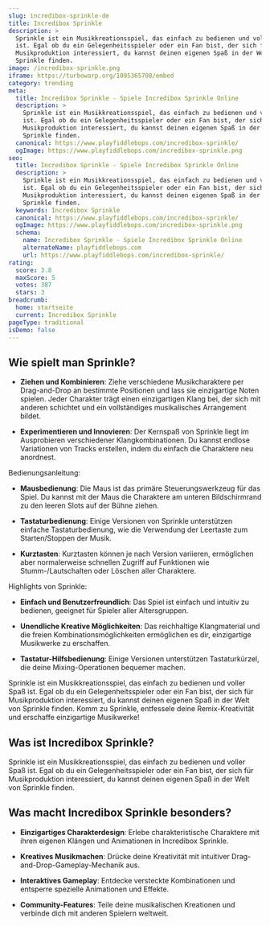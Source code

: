 ```yaml
---
slug: incredibox-sprinkle-de
title: Incredibox Sprinkle
description: >
  Sprinkle ist ein Musikkreationsspiel, das einfach zu bedienen und voller Spaß
  ist. Egal ob du ein Gelegenheitsspieler oder ein Fan bist, der sich für
  Musikproduktion interessiert, du kannst deinen eigenen Spaß in der Welt von
  Sprinkle finden.
image: /incredibox-sprinkle.png
iframe: https://turbowarp.org/1095365708/embed
category: trending
meta:
  title: Incredibox Sprinkle - Spiele Incredibox Sprinkle Online
  description: >
    Sprinkle ist ein Musikkreationsspiel, das einfach zu bedienen und voller Spaß
    ist. Egal ob du ein Gelegenheitsspieler oder ein Fan bist, der sich für
    Musikproduktion interessiert, du kannst deinen eigenen Spaß in der Welt von
    Sprinkle finden.
  canonical: https://www.playfiddlebops.com/incredibox-sprinkle/
  ogImage: https://www.playfiddlebops.com/incredibox-sprinkle.png
seo:
  title: Incredibox Sprinkle - Spiele Incredibox Sprinkle Online
  description: >
    Sprinkle ist ein Musikkreationsspiel, das einfach zu bedienen und voller Spaß
    ist. Egal ob du ein Gelegenheitsspieler oder ein Fan bist, der sich für
    Musikproduktion interessiert, du kannst deinen eigenen Spaß in der Welt von
    Sprinkle finden.
  keywords: Incredibox Sprinkle
  canonical: https://www.playfiddlebops.com/incredibox-sprinkle/
  ogImage: https://www.playfiddlebops.com/incredibox-sprinkle.png
  schema:
    name: Incredibox Sprinkle - Spiele Incredibox Sprinkle Online
    alternateName: playfiddlebops.com
    url: https://www.playfiddlebops.com/incredibox-sprinkle/
rating:
  score: 3.8
  maxScore: 5
  votes: 387
  stars: 3
breadcrumb:
  home: startseite
  current: Incredibox Sprinkle
pageType: traditional
isDemo: false
---
```


## Wie spielt man Sprinkle?

- **Ziehen und Kombinieren**: Ziehe verschiedene Musikcharaktere per Drag-and-Drop an bestimmte Positionen und lass sie einzigartige Noten spielen. Jeder Charakter trägt einen einzigartigen Klang bei, der sich mit anderen schichtet und ein vollständiges musikalisches Arrangement bildet.

- **Experimentieren und Innovieren**: Der Kernspaß von Sprinkle liegt im Ausprobieren verschiedener Klangkombinationen. Du kannst endlose Variationen von Tracks erstellen, indem du einfach die Charaktere neu anordnest.

Bedienungsanleitung:

- **Mausbedienung**: Die Maus ist das primäre Steuerungswerkzeug für das Spiel. Du kannst mit der Maus die Charaktere am unteren Bildschirmrand zu den leeren Slots auf der Bühne ziehen.

- **Tastaturbedienung**: Einige Versionen von Sprinkle unterstützen einfache Tastaturbedienung, wie die Verwendung der Leertaste zum Starten/Stoppen der Musik.

- **Kurztasten**: Kurztasten können je nach Version variieren, ermöglichen aber normalerweise schnellen Zugriff auf Funktionen wie Stumm-/Lautschalten oder Löschen aller Charaktere.

Highlights von Sprinkle:

- **Einfach und Benutzerfreundlich**: Das Spiel ist einfach und intuitiv zu bedienen, geeignet für Spieler aller Altersgruppen.

- **Unendliche Kreative Möglichkeiten**: Das reichhaltige Klangmaterial und die freien Kombinationsmöglichkeiten ermöglichen es dir, einzigartige Musikwerke zu erschaffen.

- **Tastatur-Hilfsbedienung**: Einige Versionen unterstützen Tastaturkürzel, die deine Mixing-Operationen bequemer machen.

Sprinkle ist ein Musikkreationsspiel, das einfach zu bedienen und voller Spaß ist. Egal ob du ein Gelegenheitsspieler oder ein Fan bist, der sich für Musikproduktion interessiert, du kannst deinen eigenen Spaß in der Welt von Sprinkle finden. Komm zu Sprinkle, entfessele deine Remix-Kreativität und erschaffe einzigartige Musikwerke!

## Was ist Incredibox Sprinkle?

Sprinkle ist ein Musikkreationsspiel, das einfach zu bedienen und voller Spaß ist. Egal ob du ein Gelegenheitsspieler oder ein Fan bist, der sich für Musikproduktion interessiert, du kannst deinen eigenen Spaß in der Welt von Sprinkle finden.

## Was macht Incredibox Sprinkle besonders?

- **Einzigartiges Charakterdesign**: Erlebe charakteristische Charaktere mit ihren eigenen Klängen und Animationen in Incredibox Sprinkle.

- **Kreatives Musikmachen**: Drücke deine Kreativität mit intuitiver Drag-and-Drop-Gameplay-Mechanik aus.

- **Interaktives Gameplay**: Entdecke versteckte Kombinationen und entsperre spezielle Animationen und Effekte.

- **Community-Features**: Teile deine musikalischen Kreationen und verbinde dich mit anderen Spielern weltweit.